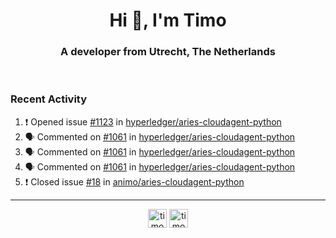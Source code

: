 <h1 align="center">Hi 👋, I'm Timo</h1>
<h3 align="center">A developer from Utrecht, The Netherlands</h3>
<br/>
<!-- https://github.com/rahuldkjain/github-profile-readme-generator --!>

<!--  <p align="left"><img src="https://github-readme-stats.vercel.app/api?username=timoglastra&show_icons=true&count_private=true&" alt="timoglastra" /></p> --!>

<!--
Github language stats
<p align="left"><img src="https://github-readme-stats.vercel.app/api/top-langs/?username=timoglastra&layout=compact" alt="timoglastra" /><p>
-->

<!-- Codestats language stats -->
<!-- <p align="left"><img src="https://codestats-readme.vercel.app/api/top-langs/?username=timoglastra&layout=compact&language_count=12" alt="timoglastra" /><p>    --!>
  
<h3>Recent Activity</h3>

<!--START_SECTION:activity-->
1. ❗️ Opened issue [#1123](https://github.com/hyperledger/aries-cloudagent-python/issues/1123) in [hyperledger/aries-cloudagent-python](https://github.com/hyperledger/aries-cloudagent-python)
2. 🗣 Commented on [#1061](https://github.com/hyperledger/aries-cloudagent-python/issues/1061) in [hyperledger/aries-cloudagent-python](https://github.com/hyperledger/aries-cloudagent-python)
3. 🗣 Commented on [#1061](https://github.com/hyperledger/aries-cloudagent-python/issues/1061) in [hyperledger/aries-cloudagent-python](https://github.com/hyperledger/aries-cloudagent-python)
4. 🗣 Commented on [#1061](https://github.com/hyperledger/aries-cloudagent-python/issues/1061) in [hyperledger/aries-cloudagent-python](https://github.com/hyperledger/aries-cloudagent-python)
5. ❗️ Closed issue [#18](https://github.com/animo/aries-cloudagent-python/issues/18) in [animo/aries-cloudagent-python](https://github.com/animo/aries-cloudagent-python)
<!--END_SECTION:activity-->

---

<p align="center">
<a href="https://twitter.com/timoglastra" target="blank"><img align="center" src="https://cdn.jsdelivr.net/npm/simple-icons@3.0.1/icons/twitter.svg" alt="timoglastra" height="30" width="30" /></a>
<a href="https://linkedin.com/in/timoglastra" target="blank"><img align="center" src="https://cdn.jsdelivr.net/npm/simple-icons@3.0.1/icons/linkedin.svg" alt="timoglastra" height="30" width="30" /></a>
</p>



